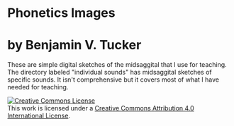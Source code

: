 # Phonetics Images
# by Benjamin V. Tucker
These are simple digital sketches of the midsaggital that I use for teaching. The directory labeled "individual sounds" has midsaggital sketches of specific sounds. It isn't comprehensive but it covers most of what I have needed for teaching.


<a rel="license" href="http://creativecommons.org/licenses/by/4.0/"><img alt="Creative Commons License" style="border-width:0" src="https://i.creativecommons.org/l/by/4.0/88x31.png" /></a><br />This work is licensed under a <a rel="license" href="http://creativecommons.org/licenses/by/4.0/">Creative Commons Attribution 4.0 International License</a>.
